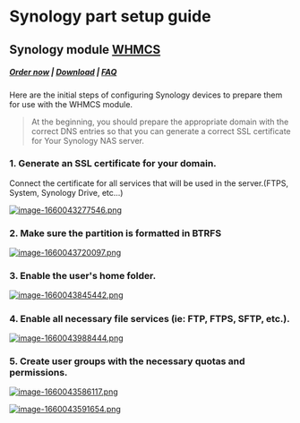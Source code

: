 # Synology part setup guide

## Synology module **[WHMCS](https://puqcloud.com/link.php?id=77)** 

#####  [Order now](https://puqcloud.com/index.php?rp=/store/whmcs-module-synology) | [Download](https://download.puqcloud.com/WHMCS/servers/PUQ_WHMCS-Synology/) | [FAQ](https://faq.puqcloud.com/)

Here are the initial steps of configuring Synology devices to prepare them for use with the WHMCS module.

>At the beginning, you should prepare the appropriate domain with the correct DNS entries so that you can generate a correct SSL certificate for Your Synology NAS server.

### 1. Generate an SSL certificate for your domain.

Connect the certificate for all services that will be used in the server.(FTPS, System, Synology Drive, etc...)

[![image-1660043277546.png](https://doc.puq.info/uploads/images/gallery/2022-08/scaled-1680-/image-1660043277546.png)](https://doc.puq.info/uploads/images/gallery/2022-08/image-1660043277546.png)

### 2. Make sure the partition is formatted in BTRFS

[![image-1660043720097.png](https://doc.puq.info/uploads/images/gallery/2022-08/scaled-1680-/image-1660043720097.png)](https://doc.puq.info/uploads/images/gallery/2022-08/image-1660043720097.png)

###  

### 3. Enable the user's home folder.

[![image-1660043845442.png](https://doc.puq.info/uploads/images/gallery/2022-08/scaled-1680-/image-1660043845442.png)](https://doc.puq.info/uploads/images/gallery/2022-08/image-1660043845442.png)

#####  

### 4. Enable all necessary file services (ie: FTP, FTPS, SFTP, etc.).

[![image-1660043988444.png](https://doc.puq.info/uploads/images/gallery/2022-08/scaled-1680-/image-1660043988444.png)](https://doc.puq.info/uploads/images/gallery/2022-08/image-1660043988444.png)

### 5. Create user groups with the necessary quotas and permissions.

[![image-1660043586117.png](https://doc.puq.info/uploads/images/gallery/2022-08/scaled-1680-/image-1660043586117.png)](https://doc.puq.info/uploads/images/gallery/2022-08/image-1660043586117.png)

[![image-1660043591654.png](https://doc.puq.info/uploads/images/gallery/2022-08/scaled-1680-/image-1660043591654.png)](https://doc.puq.info/uploads/images/gallery/2022-08/image-1660043591654.png)
